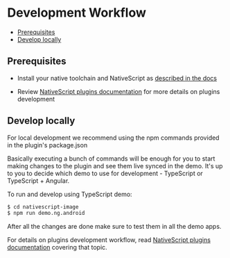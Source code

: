 # Development Workflow

<!-- TOC depthFrom:2 -->

-   [Prerequisites](#prerequisites)
-   [Develop locally](#develop-locally)

<!-- /TOC -->

## Prerequisites

-   Install your native toolchain and NativeScript as [described in the docs](https://docs.nativescript.org/start/quick-setup)

-   Review [NativeScript plugins documentation](https://docs.nativescript.org/plugins/plugins) for more details on plugins development

## Develop locally

For local development we recommend using the npm commands provided in the plugin's package.json

Basically executing a bunch of commands will be enough for you to start making changes to the plugin and see them live synced in the demo. It's up to you to decide which demo to use for development - TypeScript or TypeScript + Angular.

To run and develop using TypeScript demo:

```bash
$ cd nativescript-image
$ npm run demo.ng.android
```

After all the changes are done make sure to test them in all the demo apps.

For details on plugins development workflow, read [NativeScript plugins documentation](https://docs.nativescript.org/plugins/building-plugins#step-2-set-up-a-development-workflow) covering that topic.
